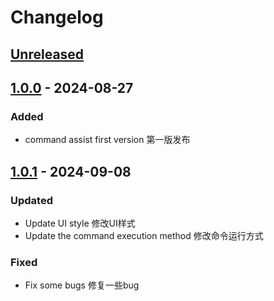 # Changelog

## [Unreleased]

## [1.0.0] - 2024-08-27

### Added

- command assist first version 第一版发布

## [1.0.1] - 2024-09-08

### Updated

- Update UI style 修改UI样式
- Update the command execution method 修改命令运行方式

### Fixed

- Fix some bugs 修复一些bug

[Unreleased]: https://github.com/JetBrains/intellij-platform-plugin-template/compare/v1.0.0...HEAD
[1.0.1]: https://github.com/JetBrains/intellij-platform-plugin-template/commits/v1.0.1
[1.0.0]: https://github.com/JetBrains/intellij-platform-plugin-template/compare/v1.0.1...v1.0.0
